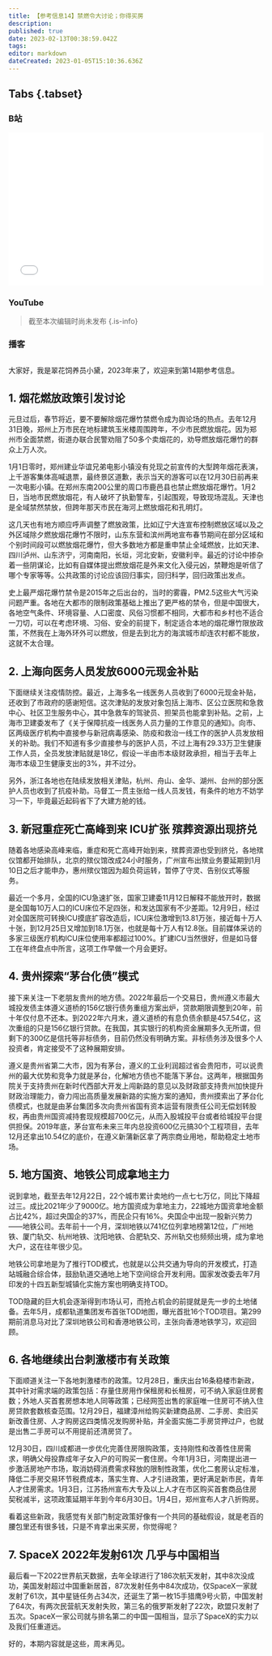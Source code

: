 ```yaml
---
title: 【参考信息14】禁燃令大讨论；你得买房
description: 
published: true
date: 2023-02-13T00:38:59.042Z
tags: 
editor: markdown
dateCreated: 2023-01-05T15:10:36.636Z
---
```


## Tabs {.tabset}
### B站
<div style="position: relative; padding: 30% 45%;">
<iframe style="position: absolute; width: 100%; height: 100%; left: 0; top: 0;" src="//player.bilibili.com/player.html?&bvid=BV1a84y1e7JS&page=1&as_wide=1&high_quality=1&danmaku=1" scrolling="no" border="0" frameborder="no" framespacing="0" allowfullscreen="true"></iframe>
</div>

### YouTube
<!---
<div style="position: relative; padding: 30% 45%;">
<iframe style="position: absolute; top: 0; left: 0; width: 100%; height: 100%;" src="https://www.youtube-nocookie.com/embed/YouTubeVID" title="YouTube video player" frameborder="0" allow="accelerometer; autoplay; clipboard-write; encrypted-media; gyroscope; picture-in-picture" allowfullscreen></iframe>
</div>
--->
> 截至本次编辑时尚未发布
{.is-info}

  
### 播客
<div class="podcast-player"></div>

## 

大家好，我是翠花饲养员小黛，2023年来了，欢迎来到第14期参考信息。

## 1. 烟花燃放政策引发讨论

元旦过后，春节将近，要不要解除烟花爆竹禁燃令成为舆论场的热点。去年12月31日晚，郑州上万市民在地标建筑玉米楼周围跨年，不少市民燃放烟花。因为郑州市全面禁燃，街道办联合民警劝阻了50多个卖烟花的，劝导燃放烟花爆竹的群众上万人次。

1月1日零时，郑州建业华谊兄弟电影小镇没有兑现之前宣传的大型跨年烟花表演，上千游客集体高喊退票，最终景区道歉，表示当天的游客可以在12月30日前再来一次电影小镇。在郑州东南200公里的周口市鹿邑县也禁止燃放烟花爆竹。1月2日，当地市民燃放烟花，有人破坏了执勤警车，引起围观，导致现场混乱。天津也是全域禁然禁放，但跨年那天市民在海河上燃放烟花和孔明灯。

这几天也有地方顺应呼声调整了燃放政策，比如辽宁大连宣布控制燃放区域以及之外区域除夕燃放烟花爆竹不限时，山东东营和滨州两地宣布春节期间在部分区域和个别时间段可以燃放烟花爆竹，但大多数地方都是重申禁止全域燃放，比如天津、四川泸州、山东济宁，河南南阳，长垣，河北安新，安徽利辛。最近的讨论中掺杂着一些阴谋论，比如有自媒体提出燃放烟花是外来文化入侵元凶，禁鞭炮是听信了哪个专家等等。公共政策的讨论应该回归事实，回归科学，回归政策出发点。

史上最严烟花爆竹禁令是2015年之后出台的，当时的雾霾，PM2.5这些大气污染问题严重。各地在大都市的限制政策基础上推出了更严格的禁令，但是中国很大，各地空气条件、环境容量、人口密度、风俗习惯都不相同，大都市和乡村也不适合一刀切，可以在考虑环境、习俗、安全的前提下，制定适合本地的烟花爆竹限放政策，不然我在上海外环外可以燃放，但是去到北方的海滨城市却连农村都不能放，这就不太合理。

## 2. 上海向医务人员发放6000元现金补贴

下面继续关注疫情防控。最近，上海多名一线医务人员收到了6000元现金补贴，还收到了市政府的感谢短信。这次津贴的发放对象包括上海市、区公立医院和急救中心、社区卫生服务中心，其中急救车的驾驶员、担架员也能拿到补贴。之前，上海市卫建委发布了《关于保障抗疫一线医务人员力量的工作意见的通知》。向市、区两级医疗机构中直接参与新冠病毒感染、防疫和救治一线工作的医护人员发放相关的补助。我们不知道有多少直接参与的医护人员，不过上海有29.33万卫生健康工作人员，全员发放津贴就是18亿，假设一半由市本级财政承担，相当于去年上海市本级卫生健康支出的3%，并不过分。

另外，浙江各地也在陆续发放相关津贴，杭州、舟山、金华、湖州、台州的部分医护人员也收到了抗疫补助。马督工一贯主张给一线人员发钱，有条件的地方不妨学习一下，毕竟最近起码省下了大建方舱的钱。

## 3. 新冠重症死亡高峰到来 ICU扩张 殡葬资源出现挤兑

随着各地感染高峰来临，重症和死亡高峰开始到来，殡葬资源也受到挤兑，各地殡仪馆都开始排队，北京的殡仪馆改成24小时服务，广州宣布出殡业务要延期到1月10日之后才能申办，惠州殡仪馆因为超负荷运转，暂停了守灵、告别仪式等服务。

最近一个多月，全国的ICU急速扩张，国家卫建委11月12日解释不能放开时，数据是全国每10万人口的ICU床位不足四张，和发达国家有不少差距。12月9日，经过对全国医院可转换ICU摸底扩容改造后，ICU床位激增到13.81万张，接近每十万人十张，到12月25日又增加到18.1万张，也就是每十万人有12.8张。目前媒体采访的多家三级医疗机构ICU床位使用率都超过100%。扩建ICU当然很好，但是如马督工在年终盘点中所言，这项工作早做一个月会更好。

## 4. 贵州探索“茅台化债”模式

接下来关注一下老朋友贵州的地方债。2022年最后一个交易日，贵州遵义市最大城投发债主体遵义道桥的156亿银行债务重组方案出炉，贷款期限调整到20年，前十年仅付息不还本。到2022年六月末，遵义道桥的有息负债余额是457.54亿，这次重组的只是156亿银行贷款。在我国，其实银行的机构资金展期多久无所谓，但剩下的300亿是信托等非标债务，目前仍然没有明确方案。非标债务涉及很多个人投资者，肯定接受不了这种展期安排。

遵义是贵州省第二大市，因为有茅台，遵义的工业利润超过省会贵阳市，可以说贵州的最大优势和竞争力就是茅台，化解地方债也不能落下茅台。这两年，根据国务院关于支持贵州在新时代西部大开发上闯新路的意见以及财政部支持贵州加快提升财政治理能力，奋力闯出高质量发展新路的实施方案的通知，贵州摸索出了茅台化债模式，也就是由茅台集团多次向贵州省国有资本运营有限责任公司无偿划转股权，再由贵州国资减持套现规模超700亿元，从而入股城投平台或者给城投平台提供担保。2019年底，茅台宣布未来三年内总投资600亿元搞30个工程项目，去年12月还拿出10.54亿的底价，在遵义新蒲新区拿了两宗商业用地，帮助稳定土地市场。

## 5. 地方国资、地铁公司成拿地主力

说到拿地，截至去年12月22日，22个城市累计卖地约一点七七万亿，同比下降超过三。成比2021年少了9000亿。地方国资成为拿地主力，22城地方国资拿地金额占比42%，超过央国企的37%，而民企只有16%。央国企中出现一股新兴势力——地铁公司。去年前十一个月，深圳地铁以741亿位列拿地榜第12位，广州地铁、厦门轨交、杭州地铁、沈阳地铁、合肥轨交、苏州轨交也频频出境，成为拿地大户，这在往年很少见。

地铁公司拿地是为了推行TOD模式，也就是以公共交通为导向的开发模式，打造站城融合综合体，鼓励轨道交通地上地下空间综合开发利用。国家发改委去年7月印发的十四五新型城镇化实施方案也明确支持TOD。

TOD隐藏的巨大机会逐渐得到市场认可，而抢占机会的前提就是先一步的土地储备。去年5月，成都轨道集团发布首张TOD地图，曝光首批16个TOD项目。第299期前消息马对比了深圳地铁公司和香港地铁公司，主张向香港地铁学习，欢迎回顾。

## 6. 各地继续出台刺激楼市有关政策

下面顺道关注一下各地刺激楼市的政策。12月28日，重庆出台16条稳楼市新政，其中针对需求端的政策包括：存量住房用作保租房和长租房，可不纳入家庭住房套数；外地人买首套房想本地人同等政策；已经网签出售的家庭唯一住房可不纳入住房贷款套数核查范围。12月29日，福建漳州给购买新建商品房、二手房、卖旧买新改善住房、人才购房这四类情况发购房补贴，并全面实施二手房贷押过户，也就是出售二手房可以不用提前还清房贷了。

12月30日，四川成都进一步优化完善住房限购政策，支持刚性和改善性住房需求，明确父母投靠成年子女入户的可购买一套住房。今年1月3日，河南提出进一步激活房地产市场，取消妨碍消费需求释放的限制性政策，优化二套房认定标准，降低二手房交易环节税费成本，落实生育、人才引进政策，更好满足新市民，青年人才住房需求。1月3日，江苏扬州宣布大专及以上人才在市区购买首套商品住房契税减半，这项政策延期半年到今年6月30日。1月4日，郑州宣布人才八折购房。

看着这些新政，我感觉有关部门制定政策好像有一个共同的基础假设，就是老百的腰包里还有很多钱，只是不肯拿出来买房，你觉得呢？

## 7. SpaceX 2022年发射61次 几乎与中国相当

最后看一下2022世界航天数据，去年全球进行了186次航天发射，其中8次没成功，美国发射超过中国重新居首，87次发射任务中84次成功，仅SpaceX一家就发射了61次，其中星链任务占34次，还诞生了第一枚15手猎鹰9号火箭，中国发射了64次，有两次民营航天发射失败，第三名的俄罗斯发射了22次，欧盟只发射了五次。SpaceX一家公司就与排名第二的中国一国相当，显示了SpaceX的实力以及我们任重道远。

好的，本期内容就是这些，周末再见。
